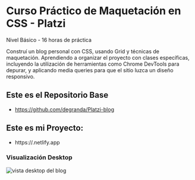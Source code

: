 # Curso Práctico de Maquetación en CSS - Platzi
Nivel Básico - 16 horas de práctica

Construí un blog personal con CSS, usando Grid y técnicas de maquetación. Aprendiendo a organizar el proyecto con clases específicas, incluyendo la utilización de herramientas como Chrome DevTools para depurar, y aplicando media queries para que el sitio luzca un diseño responsivo.

## Este es el Repositorio Base
- https://github.com/degranda/Platzi-blog

## Este es mi Proyecto:
- https://.netlify.app

### Visualización Desktop
![vista desktop del blog](vistaDesktop.png)